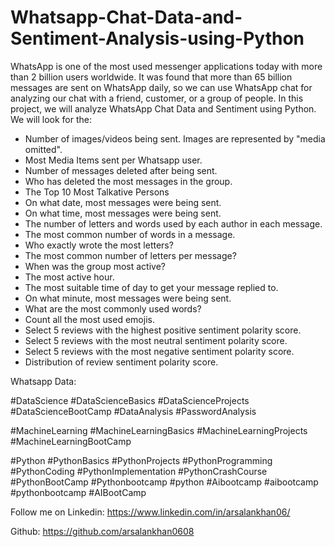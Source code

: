 # Whatsapp-Chat-Data-and-Sentiment-Analysis-using-Python
WhatsApp is one of the most used messenger applications today with more than 2 billion users worldwide. It was found that more than 65 billion messages are sent on WhatsApp daily, so we can use WhatsApp chat for analyzing our chat with a friend, customer, or a group of people. In this project, we will analyze WhatsApp Chat Data and Sentiment using Python.
We will look for the:
* Number of images/videos being sent. Images are represented by "media omitted".
* Most Media Items sent per Whatsapp user.
* Number of messages deleted after being sent.
* Who has deleted the most messages in the group.
* The Top 10 Most Talkative Persons
* On what date, most messages were being sent.
* On what time, most messages were being sent.
* The number of letters and words used by each author in each message.
* The most common number of words in a message.
* Who exactly wrote the most letters?
* The most common number of letters per message?
* When was the group most active?
* The most active hour.
* The most suitable time of day to get your message replied to.
* On what minute, most messages were being sent.
* What are the most commonly used words?
* Count all the most used emojis.
* Select 5 reviews with the highest positive sentiment polarity score. 
* Select 5 reviews with the most neutral sentiment polarity score. 
* Select 5 reviews with the most negative sentiment polarity score. 
* Distribution of review sentiment polarity score.

Whatsapp Data: 

#DataScience
#DataScienceBasics
#DataScienceProjects
#DataScienceBootCamp
#DataAnalysis
#PasswordAnalysis



#MachineLearning
#MachineLearningBasics
#MachineLearningProjects
#MachineLearningBootCamp


#Python
#PythonBasics
#PythonProjects
#PythonProgramming
#PythonCoding 
#PythonImplementation
#PythonCrashCourse
#PythonBootCamp
#Pythonbootcamp
#python
#Aibootcamp
#aibootcamp
#pythonbootcamp
#AIBootCamp

Follow me on Linkedin: https://www.linkedin.com/in/arsalankhan06/

Github: https://github.com/arsalankhan0608


